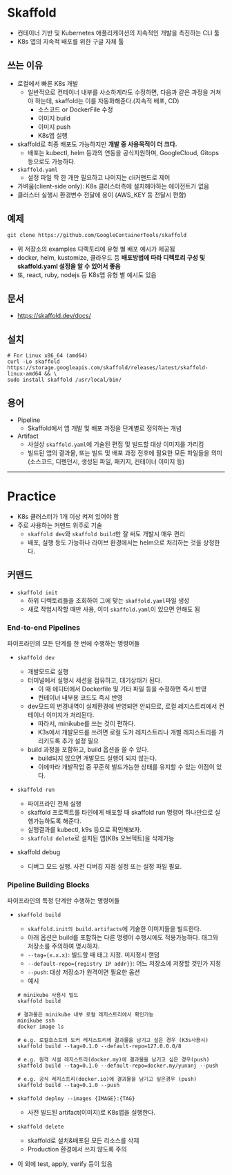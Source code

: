 # Skaffold
- 컨테이너 기반 및 Kubernetes 애플리케이션의 지속적인 개발을 촉진하는 CLI 툴
- K8s 앱의 지속적 배포를 위한 구글 자체 툴

## 쓰는 이유
- 로컬에서 빠른 K8s 개발
    - 일반적으로 컨테이너 내부를 사소하게라도 수정하면, 다음과 같은 과정을 거쳐야 하는데, skaffold는 이를 자동화해준다.(지속적 배포, CD)
        - 소스코드 or DockerFile 수정
        - 이미지 build
        - 이미지 push
        - K8s앱 실행
- skaffold로 최종 배포도 가능하지만 **개발 중 사용목적이 더 크다.**
    - 배포는 kubectl, helm 등과의 연동을 공식지원하며, GoogleCloud, Gitops 등으로도 가능하다.
- `skaffold.yaml`
    - 설정 파일 딱 한 개만 필요하고 나머지는 cli커맨드로 제어
- 가벼움(client-side only): K8s 클러스터측에 설치해야하는 에이전트가 없음
- 클러스터 실행시 환경변수 전달에 용이 (AWS_KEY 등 전달시 편함)

## 예제
```
git clone https://github.com/GoogleContainerTools/skaffold
```
- 위 저장소의 examples 디렉토리에 유형 별 배포 예시가 제공됨
- docker, helm, kustomize, 클라우드 등 **배포방법에 따라 디렉토리 구성 및 skaffold.yaml 설정을 알 수 있어서 좋음**
- 또, react, ruby, nodejs 등 K8s앱 유형 별 예시도 있음

## 문서
- https://skaffold.dev/docs/

## 설치
```
# For Linux x86_64 (amd64)
curl -Lo skaffold https://storage.googleapis.com/skaffold/releases/latest/skaffold-linux-amd64 && \
sudo install skaffold /usr/local/bin/
```
## 용어
- Pipeline
    - Skaffold에서 앱 개발 및 배포 과정을 단계별로 정의하는 개념
- Artifact
    - 사실상 `skaffold.yaml`에 기술된 편집 및 빌드할 대상 이미지를 가리킴
    - 빌드된 앱의 결과물, 또는 빌드 및 배포 과정 전후에 필요한 모든 파일들을 의미 (소스코드, 디펜던시, 생성된 파일, 패키지, 컨테이너 이미지 등)

---
# Practice
- K8s 클러스터가 1개 이상 켜져 있어야 함
- 주로 사용하는 커맨드 위주로 기술    
    - `skaffold dev`와 `skaffold build`만 잘 써도 개발시 매우 편리
    - 배포, 실행 등도 가능하나 라이브 환경에서는 helm으로 처리하는 것을 상정한다.

## 커맨드
- `skaffold init`
    - 하위 디렉토리들을 조회하여 그에 맞는 `skaffold.yaml`파일 생성
    - 새로 작업시작할 때만 사용, 이미 `skaffold.yaml`이 있으면 안해도 됨

### End-to-end Pipelines
파이프라인의 모든 단계를 한 번에 수행하는 명령어들

- `skaffold dev`
    - 개발모드로 실행
    - 터미널에서 실행시 세션을 점유하고, 대기상태가 된다.
        - 이 때 에디터에서 Dockerfile 및 기타 파일 등을 수정하면 즉시 반영
        - 컨테이너 내부용 코드도 즉시 반영
    - dev모드의 변경내역이 실제환경에 반영되면 안되므로, 로컬 레지스트리에서 컨테이너 이미지가 처리된다.
        - 따라서, minikube를 쓰는 것이 편하다.
        - K3s에서 개발모드를 쓰려면 로컬 도커 레지스트리나 개별 레지스트리를 가리키도록 추가 설정 필요
    - build 과정을 포함하고, build 옵션을 쓸 수 있다.
        - build되지 않으면 개발모드 실행이 되지 않는다.
        - 이에따라 개발작업 중 꾸준히 빌드가능한 상태를 유지할 수 있는 이점이 있다.

- `skaffold run`
    - 파이프라인 전체 실행
    - skaffold 프로젝트를 타인에게 배포할 때 skaffold run 명령어 하나만으로 실행가능하도록 해준다.
    - 실행결과를 kubectl, k9s 등으로 확인해보자.
    - `skaffold delete`로 설치된 앱(K8s 오브젝트)을 삭제가능

- skaffold debug
    - 디버그 모드 실행. 사전 디버깅 지점 설정 또는 설정 파일 필요.

### Pipeline Building Blocks
파이프라인의 특정 단계만 수행하는 명령어들
- `skaffold build`
    - `skaffold.init의 build.artifacts`에 기술한 이미지들을 빌드한다.
    - 아래 옵션은 build를 포함하는 다른 명령어 수행시에도 적용가능하다. 태그와 저장소를 주의하여 명시하자.
    - `--tag={x.x.x}`: 빌드할 때 태그 지정. 미지정시 랜덤
    - `--default-repo={registry IP addr}}`: 어느 저장소에 저장할 것인가 지정
    - `--push`: 대상 저장소가 원격이면 필요한 옵션
    - 예시
    ```
    # minikube 사용시 빌드
    skaffold build
    
    # 결과물은 minikube 내부 로컬 레지스트리에서 확인가능
    minikube ssh
    docker image ls
    ```
    ```
    # e.g. 로컬호스트의 도커 레지스트리에 결과물을 남기고 싶은 경우 (K3s사용시)
    skaffold build --tag=0.1.0 --default-repo=127.0.0.0/8
    ```
    ```
    # e.g. 원격 사설 레지스트리(docker.my)에 결과물을 남기고 싶은 경우(push)
    skaffold build --tag=0.1.0 --default-repo=docker.my/yunanj --push

    # e.g. 공식 레지스트리(docker.io)에 결과물을 남기고 싶은경우 (push)
    skaffold build --tag=0.1.0 --push
    ```

- `skaffold deploy --images {IMAGE}:{TAG}`
    - 사전 빌드된 artifact(이미지)로 K8s앱을 실행한다.

- `skaffold delete`
    - skaffold로 설치&배포된 모든 리소스를 삭제
    - Production 환경에서 쓰지 않도록 주의

- 이 외에 test, apply, verify 등이 있음
